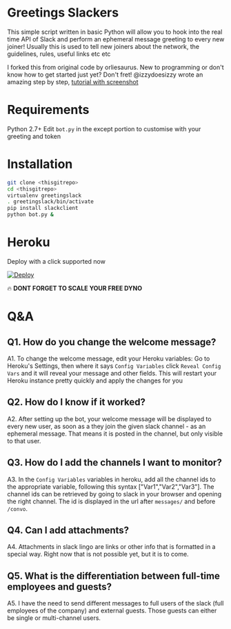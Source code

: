 # Greetings Slackers
This simple script written in basic Python will allow you to hook into the real time API of Slack and perform an ephemeral message greeting to every new joiner!
Usually this is used to tell new joiners about the network, the guidelines, rules, useful links etc etc

I forked this from original code by orliesaurus. New to programming or don't know how to get started just yet? Don't fret! @izzydoesizzy wrote an amazing step by step, [tutorial with screenshot](https://medium.com/@izzydoesizzy/create-a-slack-bot-that-privately-greets-new-users-in-5-easy-steps-a38eabeabcb5)

# Requirements
Python 2.7+
Edit `bot.py` in the except portion to customise with your greeting and token

# Installation
```bash
git clone <thisgitrepo>
cd <thisgitrepo>
virtualenv greetingslack
. greetingslack/bin/activate
pip install slackclient
python bot.py &
```

# Heroku
Deploy with a click supported now

[![Deploy](https://www.herokucdn.com/deploy/button.png)](https://heroku.com/deploy)

🔥 **DONT FORGET TO SCALE YOUR FREE DYNO**

# Q&A

## Q1. How do you change the welcome message?
A1.
To change the welcome message, edit your Heroku variables:
Go to Heroku's Settings, then  where it says `Config Variables` click `Reveal Config Vars` and it will reveal your message and other fields.  This will restart your Heroku instance pretty quickly and apply the changes for you

## Q2. How do I know if it worked?
A2.
After setting up the bot, your welcome message will be displayed to every new user, as soon as a they join the given slack channel - as an ephemeral message. That means it is posted in the channel, but only visible to that user.

## Q3. How do I add the channels I want to monitor?
A3.
In the `Config Variables` variables in heroku, add all the channel ids to the appropriate variable, following this syntax ["Var1","Var2","Var3"]. The channel ids can be retrieved by going to slack in your browser and opening the right channel. The id is displayed in the url after `messages/` and before `/convo`.

## Q4. Can I add attachments?
A4.
Attachments in slack lingo are links or other info that is formatted in a special way. Right now that is not possible yet, but it is to come.

## Q5. What is the differentiation between full-time employees and guests?
A5.
I have the need to send different messages to full users of the slack (full employees of the company) and external guests. Those guests can either be single or multi-channel users.